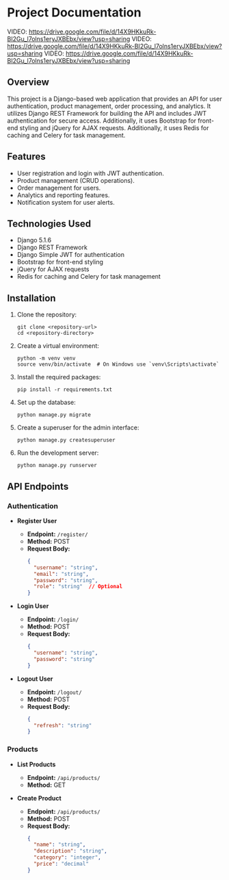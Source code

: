 # Project Documentation

VIDEO: https://drive.google.com/file/d/14X9HKkuRk-BI2Gu_l7olns1eryJXBEbx/view?usp=sharing
VIDEO: https://drive.google.com/file/d/14X9HKkuRk-BI2Gu_l7olns1eryJXBEbx/view?usp=sharing
VIDEO: https://drive.google.com/file/d/14X9HKkuRk-BI2Gu_l7olns1eryJXBEbx/view?usp=sharing
## Overview

This project is a Django-based web application that provides an API for user authentication, product management, order processing, and analytics. It utilizes Django REST Framework for building the API and includes JWT authentication for secure access. Additionally, it uses Bootstrap for front-end styling and jQuery for AJAX requests. Additionally, it uses Redis for caching and Celery for task management.

## Features

- User registration and login with JWT authentication.
- Product management (CRUD operations).
- Order management for users.
- Analytics and reporting features.
- Notification system for user alerts.

## Technologies Used

- Django 5.1.6
- Django REST Framework
- Django Simple JWT for authentication
- Bootstrap for front-end styling
- jQuery for AJAX requests
- Redis for caching and Celery for task management


## Installation

1. Clone the repository:

   ```
   git clone <repository-url>
   cd <repository-directory>
   ```

2. Create a virtual environment:

   ```
   python -m venv venv
   source venv/bin/activate  # On Windows use `venv\Scripts\activate`
   ```

3. Install the required packages:

   ```
   pip install -r requirements.txt
   ```

4. Set up the database:

   ```
   python manage.py migrate
   ```

5. Create a superuser for the admin interface:

   ```
   python manage.py createsuperuser
   ```

6. Run the development server:

   ```
   python manage.py runserver
   ```

## API Endpoints

### Authentication

- **Register User**
  - **Endpoint:** `/register/`
  - **Method:** POST
  - **Request Body:**
    ```json
    {
      "username": "string",
      "email": "string",
      "password": "string",
      "role": "string"  // Optional
    }
    ```

- **Login User**
  - **Endpoint:** `/login/`
  - **Method:** POST
  - **Request Body:**
    ```json
    {
      "username": "string",
      "password": "string"
    }
    ```

- **Logout User**
  - **Endpoint:** `/logout/`
  - **Method:** POST
  - **Request Body:**
    ```json
    {
      "refresh": "string"
    }
    ```

### Products

- **List Products**
  - **Endpoint:** `/api/products/`
  - **Method:** GET

- **Create Product**
  - **Endpoint:** `/api/products/`
  - **Method:** POST
  - **Request Body:**
    ```json
    {
      "name": "string",
      "description": "string",
      "category": "integer",
      "price": "decimal"
    }
    ```